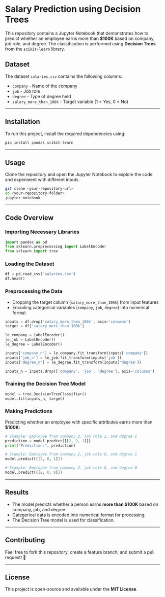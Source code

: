 # Salary Prediction using Decision Trees  

This repository contains a Jupyter Notebook that demonstrates how to predict whether an employee earns more than **$100K** based on company, job role, and degree. The classification is performed using **Decision Trees** from the `scikit-learn` library.  

## Dataset  
The dataset `salaries.csv` contains the following columns:  
- `company` - Name of the company  
- `job` - Job role  
- `degree` - Type of degree held  
- `salary_more_than_100k` - Target variable (1 = Yes, 0 = No)  

---

## Installation  

To run this project, install the required dependencies using:  

```bash
pip install pandas scikit-learn
```

---

## Usage  

Clone the repository and open the Jupyter Notebook to explore the code and experiment with different inputs.

```bash
git clone <your-repository-url>
cd <your-repository-folder>
jupyter notebook
```

---

## Code Overview  

### Importing Necessary Libraries  

```python
import pandas as pd
from sklearn.preprocessing import LabelEncoder
from sklearn import tree
```

### Loading the Dataset  

```python
df = pd.read_csv('salaries.csv')
df.head()
```

### Preprocessing the Data  

- Dropping the target column (`salary_more_than_100k`) from input features  
- Encoding categorical variables (`company`, `job`, `degree`) into numerical format  

```python
inputs = df.drop('salary_more_then_100k', axis='columns')
target = df['salary_more_then_100k']

le_company = LabelEncoder()
le_job = LabelEncoder()
le_degree = LabelEncoder()

inputs['company_n'] = le_company.fit_transform(inputs['company'])
inputs['job_n'] = le_job.fit_transform(inputs['job'])
inputs['degree_n'] = le_degree.fit_transform(inputs['degree'])

inputs_n = inputs.drop(['company', 'job', 'degree'], axis='columns')
```

### Training the Decision Tree Model  

```python
model = tree.DecisionTreeClassifier()
model.fit(inputs_n, target)
```

### Making Predictions  

Predicting whether an employee with specific attributes earns more than **$100K**:  

```python
# Example: Employee from company 2, job role 2, and degree 1
prediction = model.predict([[2, 2, 1]])
print("Prediction:", prediction)
```

```python
# Example: Employee from company 2, job role 0, and degree 1
model.predict([[2, 0, 1]])

# Example: Employee from company 2, job role 0, and degree 0
model.predict([[2, 0, 0]])
```

---

## Results  

- The model predicts whether a person earns **more than $100K** based on company, job, and degree.  
- Categorical data is encoded into numerical format for processing.  
- The Decision Tree model is used for classification.  

---

## Contributing  

Feel free to fork this repository, create a feature branch, and submit a pull request! 🚀  

---

## License  

This project is open-source and available under the **MIT License**.  
